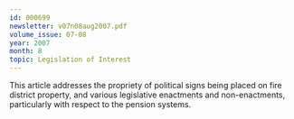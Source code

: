 ```yaml
---
id: 000699
newsletter: v07n08aug2007.pdf
volume_issue: 07-08
year: 2007
month: 8
topic: Legislation of Interest
---
```


This article addresses the propriety of political signs being placed on fire district property, and various legislative enactments and non-enactments, particularly with respect to the pension systems.